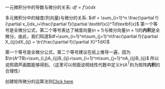 一元微积分中的导数与微分的关系: $df = f'(x)dx$

多元微积分中的梯度(列向量)与微分的关系: $df = \sum_{i=1}^n \frac{\partial f}{\partial x_i}dx_i=\frac{\partial f}{\partial \textbf{x}}^Td\textbf{x}$ 第一个等号是全微分公式，第二个等号表达了梯度向量($n \times 1$)与微分向量($n \times 1$)的**内积**是全微分。由此，我们知道$df=\sum_{i=1}^m\sum_{j=1}^n\frac{\partial f}{\partial X_{ij}}dX_{ij} = \tr(\frac{\partial f}{\partial X}^TdX)$ 

第一个等号是全微分公式，第二个等号建议在纸上推导一遍，因为$\tr(A^TB)=\sum_{i,j}A_{ij}B_{ij}=\sum_{i=1}^m\sum_{j=1}^nA_{ij}B_{ij}$ 所以说照葫芦画瓢能够得到。（这里可以侧面说明线性代数中定义$tr(A^TB)$为矩阵**内积**的合理性）

 创建矩阵微分的运算法则[Click here](assets/矩阵求导.pdf)

